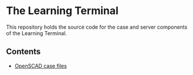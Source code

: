# The Learning Terminal

This repository holds the source code for the case and server components of the Learning Terminal.

## Contents
- [OpenSCAD case files](hardware\case\tlt-case.scad)